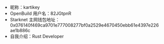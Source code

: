 - 昵称：kartikey  
- OpenBuild 用户名：82JGtpnR  
- Starknet 主网钱包地址： 0x076140f469ca9701e777008277bf0a2529e4670450ebb61e4397e226ae1b886c  
- 自我介绍：Rust Developer  
